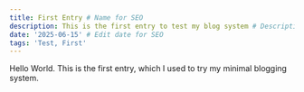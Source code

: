 ```yaml
---
title: First Entry # Name for SEO
description: This is the first entry to test my blog system # Description for SEO
date: '2025-06-15' # Edit date for SEO
tags: 'Test, First'
---
```

Hello World.
This is the first entry, which I used to try my minimal blogging system.